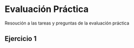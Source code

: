 # Evaluación Práctica
Resoución a las tareas y preguntas de la evaluación práctica 

## Ejercicio 1
